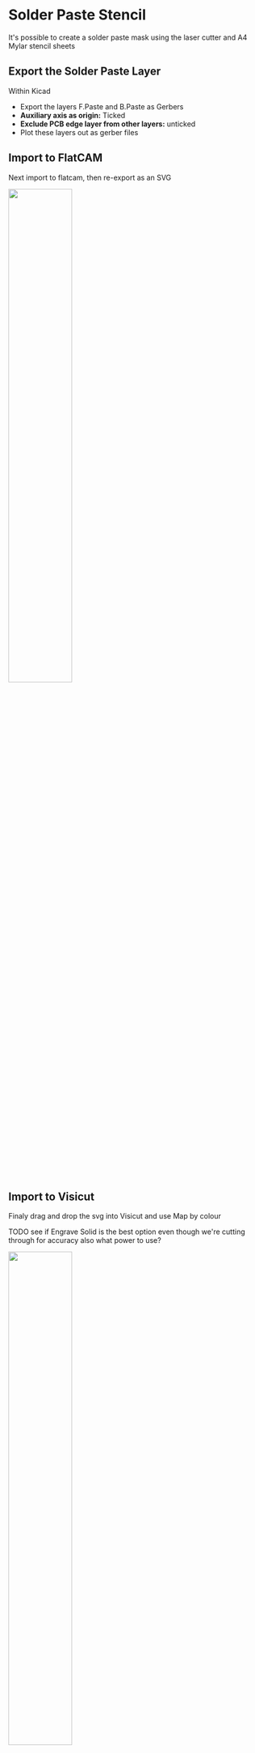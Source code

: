 # Solder Paste Stencil

It's possible to create a solder paste mask using the laser cutter and A4 Mylar stencil sheets

## Export the Solder Paste Layer

Within Kicad

  * Export the layers F.Paste and B.Paste as Gerbers
  * **Auxiliary axis as origin:** Ticked
  * **Exclude PCB edge layer from other layers:** unticked
  * Plot these layers out as gerber files

## Import to FlatCAM

Next import to flatcam, then re-export as an SVG

<a href="../../images/PCB/FlatCAM/FlatCAM-Paste1.png"><img src="../../images/PCB/FlatCAM/FlatCAM-Paste1.png" height="50%" width="50%" ></a> <br>

## Import to Visicut

Finaly drag and drop the svg into Visicut and use Map by colour

TODO see if Engrave Solid is the best option even though we're cutting through for accuracy
also what power to use?

<a href="../../images/PCB/Visicut/Visicut-Paste1.png"><img src="../../images/PCB/Visicut/Visicut-Paste1.png" height="50%" width="50%" ></a> <br>
